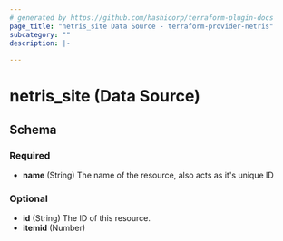 ```yaml
---
# generated by https://github.com/hashicorp/terraform-plugin-docs
page_title: "netris_site Data Source - terraform-provider-netris"
subcategory: ""
description: |-
  
---
```


# netris_site (Data Source)





<!-- schema generated by tfplugindocs -->
## Schema

### Required

- **name** (String) The name of the resource, also acts as it's unique ID

### Optional

- **id** (String) The ID of this resource.
- **itemid** (Number)



